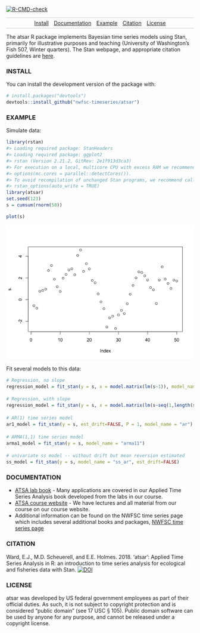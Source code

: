 <!-- badges: start -->
[![R-CMD-check](https://github.com/nwfsc-timeseries/atsar/workflows/R-CMD-check/badge.svg)](https://github.com/nwfsc-timeseries/atsar/actions)
<!-- badges: end -->

<style>
.nav{
    border:1px solid #ccc;
    border-width:1px 0;
    list-style:none;
    margin:0;
    padding:0;
    text-align:center;
}
.nav li{
    display:inline-block;
}
.nav a{
    display:inline-block;
    padding:5px;
}
</style>
<ul class="nav">
<li>
<a href="#install">Install</a>
</li>
<li>
<a href="#documentation">Documentation</a>
</li>
<li>
<a href="#example">Example</a>
</li>
<li>
<a href="#citation">Citation</a>
</li>
<li>
<a href="#license">License</a>
</li>
</ul>

The atsar R package implements Bayesian time series models using Stan,
primarily for illustrative purposes and teaching (University of
Washington’s Fish 507, Winter quarters). The Stan webpage, and
appropriate citation guidelines are [here](http://mc-stan.org/).

### INSTALL

You can install the development version of the package with:

``` r
# install.packages("devtools")
devtools::install_github("nwfsc-timeseries/atsar")
```

### EXAMPLE

Simulate data:

``` r
library(rstan)
#> Loading required package: StanHeaders
#> Loading required package: ggplot2
#> rstan (Version 2.21.2, GitRev: 2e1f913d3ca3)
#> For execution on a local, multicore CPU with excess RAM we recommend calling
#> options(mc.cores = parallel::detectCores()).
#> To avoid recompilation of unchanged Stan programs, we recommend calling
#> rstan_options(auto_write = TRUE)
library(atsar)
set.seed(123)
s = cumsum(rnorm(50))
```

``` r
plot(s)
```

![](README-figs/plot-1.png)

Fit several models to this data:

``` r
# Regression, no slope
regression_model = fit_stan(y = s, x = model.matrix(lm(s~1)), model_name="regression")

# Regression, with slope
regression_model = fit_stan(y = s, x = model.matrix(lm(s~seq(1,length(s)))), model_name="regression")

# AR(1) time series model
ar1_model = fit_stan(y = s, est_drift=FALSE, P = 1, model_name = "ar")

# ARMA(1,1) time series model
arma1_model = fit_stan(y = s, model_name = "arma11")

# univariate ss model -- without drift but mean reversion estimated
ss_model = fit_stan(y = s, model_name = "ss_ar", est_drift=FALSE)
```

### DOCUMENTATION

-   [ATSA lab book](https://nwfsc-timeseries.github.io/atsa-labs/) -
    Many applications are covered in our Applied Time Series Analysis
    book developed from the labs in our course.
-   [ATSA course website](https://nwfsc-timeseries.github.io/atsa/) - We
    have lectures and all material from our course on our course
    website.
-   Additional information can be found on the NWFSC time series page
    which includes several additional books and packages, [NWFSC time
    series page](https://nwfsc-timeseries.github.io/)

### CITATION

Ward, E.J., M.D. Scheuerell, and E.E. Holmes. 2018. ‘atsar’: Applied
Time Series Analysis in R: an introduction to time series analysis for
ecological and fisheries data with Stan.
[![DOI](https://zenodo.org/badge/DOI/10.5281/zenodo.1158021.svg)](https://doi.org/10.5281/zenodo.1158021)

### LICENSE

atsar was developed by US federal government employees as part of their
official duties. As such, it is not subject to copyright protection and
is considered “public domain” (see 17 USC § 105). Public domain software
can be used by anyone for any purpose, and cannot be released under a
copyright license.
